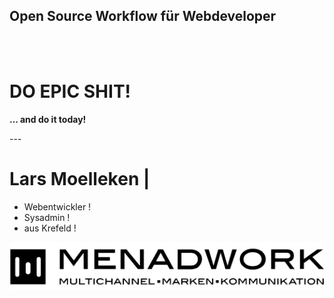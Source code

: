<!-- .slide: data-background="images/reactions/himan-funny.gif" data-state="inverted" -->

## Open Source Workflow für Webdeveloper
<br /><br />
# DO EPIC SHIT!

<p class="fragment">
  <strong>... and do it today!</strong>
</p>
---

<div class="animate-text">
  <div class="visible">
    <h1>
      Lars Moelleken |
    </h1>
    <ul>
      <li>Webentwickler !</li>
      <li>Sysadmin !</li>
      <li>aus Krefeld !</li>
    </ul>
  </div>
</div>

<div class="fragment">
  <a href="http://www.menadwork.com">
    <img src="images/menadwork-logo.svg" onerror="this.src='/images/menadwork-logo.png';this.onerror=null;" class="menadwork-logo" alt="Logo von Menadwork">
  </a>
</div>

